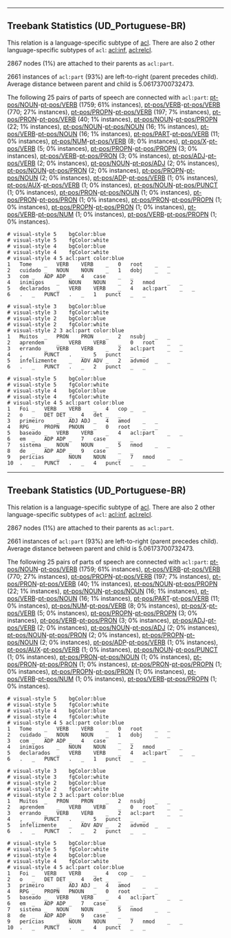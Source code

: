 

--------------------------------------------------------------------------------

## Treebank Statistics (UD_Portuguese-BR)

This relation is a language-specific subtype of [acl]().
There are also 2 other language-specific subtypes of `acl`: [acl:inf](), [acl:relcl]().

2867 nodes (1%) are attached to their parents as `acl:part`.

2661 instances of `acl:part` (93%) are left-to-right (parent precedes child).
Average distance between parent and child is 5.06173700732473.

The following 25 pairs of parts of speech are connected with `acl:part`: [pt-pos/NOUN]()-[pt-pos/VERB]() (1759; 61% instances), [pt-pos/VERB]()-[pt-pos/VERB]() (770; 27% instances), [pt-pos/PROPN]()-[pt-pos/VERB]() (197; 7% instances), [pt-pos/PRON]()-[pt-pos/VERB]() (40; 1% instances), [pt-pos/NOUN]()-[pt-pos/PROPN]() (22; 1% instances), [pt-pos/NOUN]()-[pt-pos/NOUN]() (16; 1% instances), [pt-pos/VERB]()-[pt-pos/NOUN]() (16; 1% instances), [pt-pos/PART]()-[pt-pos/VERB]() (11; 0% instances), [pt-pos/NUM]()-[pt-pos/VERB]() (8; 0% instances), [pt-pos/X]()-[pt-pos/VERB]() (5; 0% instances), [pt-pos/PROPN]()-[pt-pos/PROPN]() (3; 0% instances), [pt-pos/VERB]()-[pt-pos/PRON]() (3; 0% instances), [pt-pos/ADJ]()-[pt-pos/VERB]() (2; 0% instances), [pt-pos/NOUN]()-[pt-pos/ADJ]() (2; 0% instances), [pt-pos/NOUN]()-[pt-pos/PRON]() (2; 0% instances), [pt-pos/PROPN]()-[pt-pos/NOUN]() (2; 0% instances), [pt-pos/ADP]()-[pt-pos/VERB]() (1; 0% instances), [pt-pos/AUX]()-[pt-pos/VERB]() (1; 0% instances), [pt-pos/NOUN]()-[pt-pos/PUNCT]() (1; 0% instances), [pt-pos/PRON]()-[pt-pos/NOUN]() (1; 0% instances), [pt-pos/PRON]()-[pt-pos/PRON]() (1; 0% instances), [pt-pos/PRON]()-[pt-pos/PROPN]() (1; 0% instances), [pt-pos/PROPN]()-[pt-pos/PRON]() (1; 0% instances), [pt-pos/VERB]()-[pt-pos/NUM]() (1; 0% instances), [pt-pos/VERB]()-[pt-pos/PROPN]() (1; 0% instances).


~~~ conllu
# visual-style 5	bgColor:blue
# visual-style 5	fgColor:white
# visual-style 4	bgColor:blue
# visual-style 4	fgColor:white
# visual-style 4 5 acl:part	color:blue
1	Tome	_	VERB	VERB	_	0	root	_	_
2	cuidado	_	NOUN	NOUN	_	1	dobj	_	_
3	com	_	ADP	ADP	_	4	case	_	_
4	inimigos	_	NOUN	NOUN	_	2	nmod	_	_
5	declarados	_	VERB	VERB	_	4	acl:part	_	_
6	.	_	PUNCT	.	_	1	punct	_	_

~~~


~~~ conllu
# visual-style 3	bgColor:blue
# visual-style 3	fgColor:white
# visual-style 2	bgColor:blue
# visual-style 2	fgColor:white
# visual-style 2 3 acl:part	color:blue
1	Muitos	_	PRON	PRON	_	2	nsubj	_	_
2	aprendem	_	VERB	VERB	_	0	root	_	_
3	errando	_	VERB	VERB	_	2	acl:part	_	_
4	,	_	PUNCT	.	_	5	punct	_	_
5	infelizmente	_	ADV	ADV	_	2	advmod	_	_
6	.	_	PUNCT	.	_	2	punct	_	_

~~~


~~~ conllu
# visual-style 5	bgColor:blue
# visual-style 5	fgColor:white
# visual-style 4	bgColor:blue
# visual-style 4	fgColor:white
# visual-style 4 5 acl:part	color:blue
1	Foi	_	VERB	VERB	_	4	cop	_	_
2	o	_	DET	DET	_	4	det	_	_
3	primeiro	_	ADJ	ADJ	_	4	amod	_	_
4	RPG	_	PROPN	PNOUN	_	0	root	_	_
5	baseado	_	VERB	VERB	_	4	acl:part	_	_
6	em	_	ADP	ADP	_	7	case	_	_
7	sistema	_	NOUN	NOUN	_	5	nmod	_	_
8	de	_	ADP	ADP	_	9	case	_	_
9	perícias	_	NOUN	NOUN	_	7	nmod	_	_
10	.	_	PUNCT	.	_	4	punct	_	_

~~~




--------------------------------------------------------------------------------

## Treebank Statistics (UD_Portuguese-BR)

This relation is a language-specific subtype of [acl]().
There are also 2 other language-specific subtypes of `acl`: [acl:inf](), [acl:relcl]().

2867 nodes (1%) are attached to their parents as `acl:part`.

2661 instances of `acl:part` (93%) are left-to-right (parent precedes child).
Average distance between parent and child is 5.06173700732473.

The following 25 pairs of parts of speech are connected with `acl:part`: [pt-pos/NOUN]()-[pt-pos/VERB]() (1759; 61% instances), [pt-pos/VERB]()-[pt-pos/VERB]() (770; 27% instances), [pt-pos/PROPN]()-[pt-pos/VERB]() (197; 7% instances), [pt-pos/PRON]()-[pt-pos/VERB]() (40; 1% instances), [pt-pos/NOUN]()-[pt-pos/PROPN]() (22; 1% instances), [pt-pos/NOUN]()-[pt-pos/NOUN]() (16; 1% instances), [pt-pos/VERB]()-[pt-pos/NOUN]() (16; 1% instances), [pt-pos/PART]()-[pt-pos/VERB]() (11; 0% instances), [pt-pos/NUM]()-[pt-pos/VERB]() (8; 0% instances), [pt-pos/X]()-[pt-pos/VERB]() (5; 0% instances), [pt-pos/PROPN]()-[pt-pos/PROPN]() (3; 0% instances), [pt-pos/VERB]()-[pt-pos/PRON]() (3; 0% instances), [pt-pos/ADJ]()-[pt-pos/VERB]() (2; 0% instances), [pt-pos/NOUN]()-[pt-pos/ADJ]() (2; 0% instances), [pt-pos/NOUN]()-[pt-pos/PRON]() (2; 0% instances), [pt-pos/PROPN]()-[pt-pos/NOUN]() (2; 0% instances), [pt-pos/ADP]()-[pt-pos/VERB]() (1; 0% instances), [pt-pos/AUX]()-[pt-pos/VERB]() (1; 0% instances), [pt-pos/NOUN]()-[pt-pos/PUNCT]() (1; 0% instances), [pt-pos/PRON]()-[pt-pos/NOUN]() (1; 0% instances), [pt-pos/PRON]()-[pt-pos/PRON]() (1; 0% instances), [pt-pos/PRON]()-[pt-pos/PROPN]() (1; 0% instances), [pt-pos/PROPN]()-[pt-pos/PRON]() (1; 0% instances), [pt-pos/VERB]()-[pt-pos/NUM]() (1; 0% instances), [pt-pos/VERB]()-[pt-pos/PROPN]() (1; 0% instances).


~~~ conllu
# visual-style 5	bgColor:blue
# visual-style 5	fgColor:white
# visual-style 4	bgColor:blue
# visual-style 4	fgColor:white
# visual-style 4 5 acl:part	color:blue
1	Tome	_	VERB	VERB	_	0	root	_	_
2	cuidado	_	NOUN	NOUN	_	1	dobj	_	_
3	com	_	ADP	ADP	_	4	case	_	_
4	inimigos	_	NOUN	NOUN	_	2	nmod	_	_
5	declarados	_	VERB	VERB	_	4	acl:part	_	_
6	.	_	PUNCT	.	_	1	punct	_	_

~~~


~~~ conllu
# visual-style 3	bgColor:blue
# visual-style 3	fgColor:white
# visual-style 2	bgColor:blue
# visual-style 2	fgColor:white
# visual-style 2 3 acl:part	color:blue
1	Muitos	_	PRON	PRON	_	2	nsubj	_	_
2	aprendem	_	VERB	VERB	_	0	root	_	_
3	errando	_	VERB	VERB	_	2	acl:part	_	_
4	,	_	PUNCT	.	_	5	punct	_	_
5	infelizmente	_	ADV	ADV	_	2	advmod	_	_
6	.	_	PUNCT	.	_	2	punct	_	_

~~~


~~~ conllu
# visual-style 5	bgColor:blue
# visual-style 5	fgColor:white
# visual-style 4	bgColor:blue
# visual-style 4	fgColor:white
# visual-style 4 5 acl:part	color:blue
1	Foi	_	VERB	VERB	_	4	cop	_	_
2	o	_	DET	DET	_	4	det	_	_
3	primeiro	_	ADJ	ADJ	_	4	amod	_	_
4	RPG	_	PROPN	PNOUN	_	0	root	_	_
5	baseado	_	VERB	VERB	_	4	acl:part	_	_
6	em	_	ADP	ADP	_	7	case	_	_
7	sistema	_	NOUN	NOUN	_	5	nmod	_	_
8	de	_	ADP	ADP	_	9	case	_	_
9	perícias	_	NOUN	NOUN	_	7	nmod	_	_
10	.	_	PUNCT	.	_	4	punct	_	_

~~~


